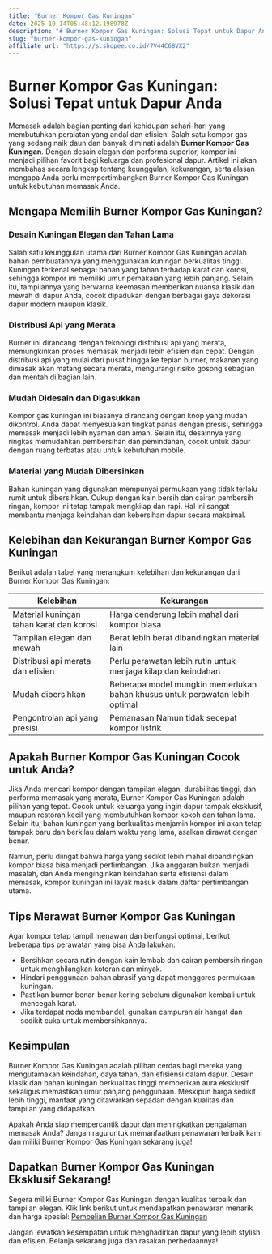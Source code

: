 ```yaml
---
title: "Burner Kompor Gas Kuningan"
date: 2025-10-14T05:48:12.198978Z
description: "# Burner Kompor Gas Kuningan: Solusi Tepat untuk Dapur Anda..."
slug: "burner-kompor-gas-kuningan"
affiliate_url: "https://s.shopee.co.id/7V44C68VX2"
---
```

# Burner Kompor Gas Kuningan: Solusi Tepat untuk Dapur Anda

Memasak adalah bagian penting dari kehidupan sehari-hari yang membutuhkan peralatan yang andal dan efisien. Salah satu kompor gas yang sedang naik daun dan banyak diminati adalah **Burner Kompor Gas Kuningan**. Dengan desain elegan dan performa superior, kompor ini menjadi pilihan favorit bagi keluarga dan profesional dapur. Artikel ini akan membahas secara lengkap tentang keunggulan, kekurangan, serta alasan mengapa Anda perlu mempertimbangkan Burner Kompor Gas Kuningan untuk kebutuhan memasak Anda.

## Mengapa Memilih Burner Kompor Gas Kuningan?

### Desain Kuningan Elegan dan Tahan Lama

Salah satu keunggulan utama dari Burner Kompor Gas Kuningan adalah bahan pembuatannya yang menggunakan kuningan berkualitas tinggi. Kuningan terkenal sebagai bahan yang tahan terhadap karat dan korosi, sehingga kompor ini memiliki umur pemakaian yang lebih panjang. Selain itu, tampilannya yang berwarna keemasan memberikan nuansa klasik dan mewah di dapur Anda, cocok dipadukan dengan berbagai gaya dekorasi dapur modern maupun klasik.

### Distribusi Api yang Merata

Burner ini dirancang dengan teknologi distribusi api yang merata, memungkinkan proses memasak menjadi lebih efisien dan cepat. Dengan distribusi api yang mulai dari pusat hingga ke tepian burner, makanan yang dimasak akan matang secara merata, mengurangi risiko gosong sebagian dan mentah di bagian lain.

### Mudah Didesain dan Digasukkan

Kompor gas kuningan ini biasanya dirancang dengan knop yang mudah dikontrol. Anda dapat menyesuaikan tingkat panas dengan presisi, sehingga memasak menjadi lebih nyaman dan aman. Selain itu, desainnya yang ringkas memudahkan pembersihan dan pemindahan, cocok untuk dapur dengan ruang terbatas atau untuk kebutuhan mobile.

### Material yang Mudah Dibersihkan

Bahan kuningan yang digunakan mempunyai permukaan yang tidak terlalu rumit untuk dibersihkan. Cukup dengan kain bersih dan cairan pembersih ringan, kompor ini tetap tampak mengkilap dan rapi. Hal ini sangat membantu menjaga keindahan dan kebersihan dapur secara maksimal.

## Kelebihan dan Kekurangan Burner Kompor Gas Kuningan

Berikut adalah tabel yang merangkum kelebihan dan kekurangan dari Burner Kompor Gas Kuningan:

| Kelebihan                                   | Kekurangan                                        |
|----------------------------------------------|--------------------------------------------------|
| Material kuningan tahan karat dan korosi   | Harga cenderung lebih mahal dari kompor biasa   |
| Tampilan elegan dan mewah                   | Berat lebih berat dibandingkan material lain   |
| Distribusi api merata dan efisien           | Perlu perawatan lebih rutin untuk menjaga kilap dan keindahan |
| Mudah dibersihkan                          | Beberapa model mungkin memerlukan bahan khusus untuk perawatan lebih optimal |
| Pengontrolan api yang presisi             | Pemanasan Namun tidak secepat kompor listrik     |

## Apakah Burner Kompor Gas Kuningan Cocok untuk Anda?

Jika Anda mencari kompor dengan tampilan elegan, durabilitas tinggi, dan performa memasak yang merata, Burner Kompor Gas Kuningan adalah pilihan yang tepat. Cocok untuk keluarga yang ingin dapur tampak eksklusif, maupun restoran kecil yang membutuhkan kompor kokoh dan tahan lama. Selain itu, bahan kuningan yang berkualitas menjamin kompor ini akan tetap tampak baru dan berkilau dalam waktu yang lama, asalkan dirawat dengan benar.

Namun, perlu diingat bahwa harga yang sedikit lebih mahal dibandingkan kompor biasa bisa menjadi pertimbangan. Jika anggaran bukan menjadi masalah, dan Anda menginginkan keindahan serta efisiensi dalam memasak, kompor kuningan ini layak masuk dalam daftar pertimbangan utama.

## Tips Merawat Burner Kompor Gas Kuningan

Agar kompor tetap tampil menawan dan berfungsi optimal, berikut beberapa tips perawatan yang bisa Anda lakukan:

- Bersihkan secara rutin dengan kain lembab dan cairan pembersih ringan untuk menghilangkan kotoran dan minyak.
- Hindari penggunaan bahan abrasif yang dapat menggores permukaan kuningan.
- Pastikan burner benar-benar kering sebelum digunakan kembali untuk mencegah karat.
- Jika terdapat noda membandel, gunakan campuran air hangat dan sedikit cuka untuk membersihkannya.

## Kesimpulan

Burner Kompor Gas Kuningan adalah pilihan cerdas bagi mereka yang mengutamakan keindahan, daya tahan, dan efisiensi dalam dapur. Desain klasik dan bahan kuningan berkualitas tinggi memberikan aura eksklusif sekaligus memastikan umur panjang penggunaan. Meskipun harga sedikit lebih tinggi, manfaat yang ditawarkan sepadan dengan kualitas dan tampilan yang didapatkan.

Apakah Anda siap mempercantik dapur dan meningkatkan pengalaman memasak Anda? Jangan ragu untuk memanfaatkan penawaran terbaik kami dan miliki Burner Kompor Gas Kuningan sekarang juga!

## Dapatkan Burner Kompor Gas Kuningan Eksklusif Sekarang!

Segera miliki Burner Kompor Gas Kuningan dengan kualitas terbaik dan tampilan elegan. Klik link berikut untuk mendapatkan penawaran menarik dan harga spesial: [Pembelian Burner Kompor Gas Kuningan](https://s.shopee.co.id/7V44C68VX2)

Jangan lewatkan kesempatan untuk menghadirkan dapur yang lebih stylish dan efisien. Belanja sekarang juga dan rasakan perbedaannya!